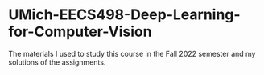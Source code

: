 # UMich-EECS498-Deep-Learning-for-Computer-Vision
The materials I used to study this course in the Fall 2022 semester and my solutions of the assignments.
